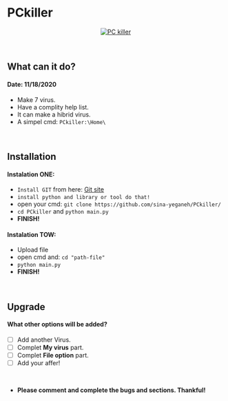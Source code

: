 # PCkiller

<p align="center">
<a href="#"><img title="PC killer" src="https://s16.picofile.com/file/8414416926/pc_killer.PNG"></img></a>
</p>
<br>

## What can it do?
#### Date: 11/18/2020
- Make 7 virus.
- Have a complity help list.
- It can make a hibrid virus.
- A simpel cmd: `PCkiller:\Home\`
<br>

## Installation
#### Instalation ONE:
- `Install GIT` from here: [Git site](https://git-scm.com/)
- `install python and library or tool do that!`
- open your cmd: `git clone https://github.com/sina-yeganeh/PCkiller/`
- `cd PCkiller` and `python main.py`
- **FINISH!**

#### Instalation TOW:
- Upload file
- open cmd and: `cd "path-file"`
- `python main.py`
- **FINISH!**
<br>

## Upgrade
#### What other options will be added?
- [ ] Add another Virus.
- [ ] Complet **My virus** part.
- [ ] Complet **File option** part.
- [ ] Add your affer!
<br>

- <p><b> Please comment and complete the bugs and sections. Thankful!</b></p>
